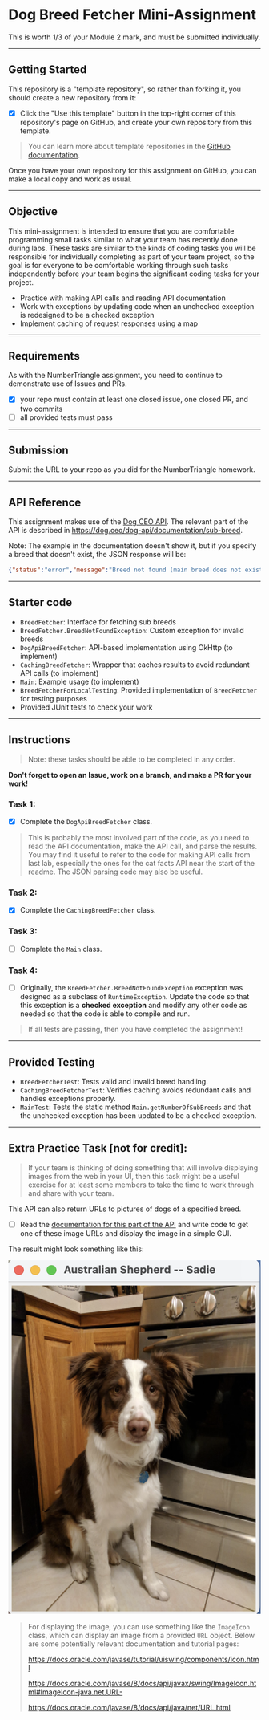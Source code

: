 # Dog Breed Fetcher Mini-Assignment
This is worth 1/3 of your Module 2 mark, and must be submitted individually.

---

## Getting Started

This repository is a "template repository", so rather than forking it, you should create a new repository from it:

- [X] Click the "Use this template" button in the top-right corner of this repository's page on GitHub, and create
  your own repository from this template.

> You can learn more about template repositories in the [GitHub documentation](https://docs.github.com/en/repositories/creating-and-managing-repositories/creating-a-repository-from-a-template#creating-a-repository-from-a-template).

Once you have your own repository for this assignment on GitHub, you can make a local copy
and work as usual.

---

## Objective
This mini-assignment is intended to ensure that you are comfortable programming small tasks
similar to what your team has recently done during labs. These tasks are similar to the kinds
of coding tasks you will be responsible for individually completing as part of your team project, so the
goal is for everyone to be comfortable working through such tasks independently before your
team begins the significant coding tasks for your project.

- Practice with making API calls and reading API documentation
- Work with exceptions by updating code when an unchecked exception is redesigned to be a checked exception
- Implement caching of request responses using a map

---

## Requirements
As with the NumberTriangle assignment, you need to continue to demonstrate use of Issues and PRs.
- [X] your repo must contain at least one closed issue, one closed PR, and two commits
- [ ] all provided tests must pass

---

## Submission
Submit the URL to your repo as you did for the NumberTriangle homework.

---

## API Reference
This assignment makes use of the [Dog CEO API](https://dog.ceo/dog-api/).
The relevant part of the API is described in https://dog.ceo/dog-api/documentation/sub-breed.

Note: The example in the documentation doesn't show it, but if you specify a breed that doesn't exist, the JSON response will be:
```json
{"status":"error","message":"Breed not found (main breed does not exist)","code":404}
```

---

## Starter code
- `BreedFetcher`: Interface for fetching sub breeds
- `BreedFetcher.BreedNotFoundException`: Custom exception for invalid breeds
- `DogApiBreedFetcher`: API-based implementation using OkHttp (to implement)
- `CachingBreedFetcher`: Wrapper that caches results to avoid redundant API calls (to implement)
- `Main`: Example usage (to implement)
- `BreedFetcherForLocalTesting`: Provided implementation of `BreedFetcher` for testing purposes
- Provided JUnit tests to check your work

---

## Instructions
> Note: these tasks should be able to be completed in any order.

**Don't forget to open an Issue, work on a branch, and make a PR for your work!**

### Task 1:

- [X] Complete the `DogApiBreedFetcher` class.

> This is probably the most involved part of the code, as
> you need to read the API documentation, make the API call,
> and parse the results. You may find it useful to refer to
> the code for making API calls from last lab, especially
> the ones for the cat facts API near the start of the readme.
> The JSON parsing code may also be useful.

### Task 2:

- [X] Complete the `CachingBreedFetcher` class.

### Task 3:

- [ ] Complete the `Main` class.

### Task 4:

- [ ] Originally, the `BreedFetcher.BreedNotFoundException` exception was designed as a subclass of `RuntimeException`.
  Update the code so that this exception is a **checked exception** and modify any other code as needed so that the code
  is able to compile and run.

> If all tests are passing, then you have completed the assignment!

---

## Provided Testing
- `BreedFetcherTest`: Tests valid and invalid breed handling.
- `CachingBreedFetcherTest`: Verifies caching avoids redundant calls and handles exceptions properly.
- `MainTest`: Tests the static method `Main.getNumberOfSubBreeds` and that the unchecked exception has been updated to be a checked exception. 

---

## Extra Practice Task [not for credit]:

> If your team is thinking of doing something that will involve displaying
> images from the web in your UI, then this task might be a useful exercise for at
> least some members to take the time to work through and share with your team.

This API can also return URLs to pictures of dogs of a specified breed.

- [ ] Read the [documentation for this part of the API](https://dog.ceo/dog-api/documentation/breed)
    and write code to get one of these image URLs and display the image in a simple GUI.

The result might look something like this:

![Sample GUI for Bonus Task](images/bonus_sample.png)

> For displaying the image, you can use something like the `ImageIcon` class, which
> can display an image from a provided `URL` object. Below are some potentially relevant
> documentation and tutorial pages:
> 
> https://docs.oracle.com/javase/tutorial/uiswing/components/icon.html
> 
> https://docs.oracle.com/javase/8/docs/api/javax/swing/ImageIcon.html#ImageIcon-java.net.URL-
>
> https://docs.oracle.com/javase/8/docs/api/java/net/URL.html
